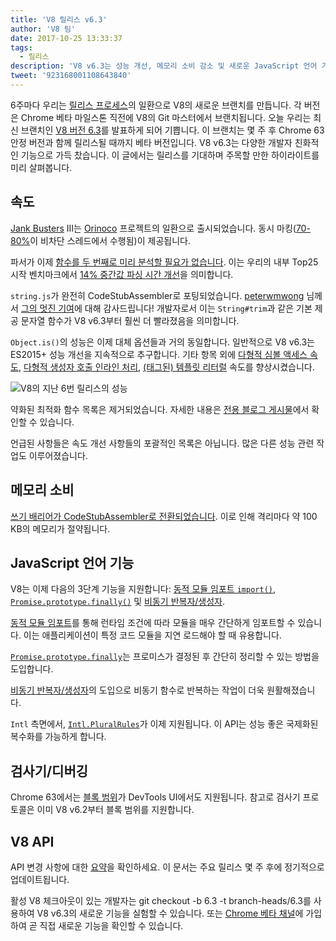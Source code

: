 ```yaml
---
title: 'V8 릴리스 v6.3'
author: 'V8 팀'
date: 2017-10-25 13:33:37
tags:
  - 릴리스
description: 'V8 v6.3는 성능 개선, 메모리 소비 감소 및 새로운 JavaScript 언어 기능 지원을 포함합니다.'
tweet: '923168001108643840'
---
```

6주마다 우리는 [릴리스 프로세스](/docs/release-process)의 일환으로 V8의 새로운 브랜치를 만듭니다. 각 버전은 Chrome 베타 마일스톤 직전에 V8의 Git 마스터에서 브랜치됩니다. 오늘 우리는 최신 브랜치인 [V8 버전 6.3](https://chromium.googlesource.com/v8/v8.git/+log/branch-heads/6.3)를 발표하게 되어 기쁩니다. 이 브랜치는 몇 주 후 Chrome 63 안정 버전과 함께 릴리스될 때까지 베타 버전입니다. V8 v6.3는 다양한 개발자 친화적인 기능으로 가득 찼습니다. 이 글에서는 릴리스를 기대하며 주목할 만한 하이라이트를 미리 살펴봅니다.

<!--truncate-->
## 속도

[Jank Busters](/blog/jank-busters) III는 [Orinoco](/blog/orinoco) 프로젝트의 일환으로 출시되었습니다. 동시 마킹([70-80%](https://chromeperf.appspot.com/report?sid=612eec65c6f5c17528f9533349bad7b6f0020dba595d553b1ea6d7e7dcce9984)이 비차단 스레드에서 수행됨)이 제공됩니다.

파서가 이제 [함수를 두 번째로 미리 분석할 필요가 없습니다](https://docs.google.com/document/d/1TqpdGeLmURL2gc18s6PwNeyZOvayQJtJ16TCn0BEt48/edit#heading=h.un2pnqwbiw11). 이는 우리의 내부 Top25 시작 벤치마크에서 [14% 중간값 파싱 시간 개선](https://docs.google.com/document/d/1TqpdGeLmURL2gc18s6PwNeyZOvayQJtJ16TCn0BEt48/edit#heading=h.dvuo4tqnsmml)을 의미합니다.

`string.js`가 완전히 CodeStubAssembler로 포팅되었습니다. [peterwmwong](https://twitter.com/peterwmwong) 님께서 [그의 멋진 기여](https://chromium-review.googlesource.com/q/peter.wm.wong)에 대해 감사드립니다! 개발자로서 이는 `String#trim`과 같은 기본 제공 문자열 함수가 V8 v6.3부터 훨씬 더 빨라졌음을 의미합니다.

`Object.is()`의 성능은 이제 대체 옵션들과 거의 동일합니다. 일반적으로 V8 v6.3는 ES2015+ 성능 개선을 지속적으로 추구합니다. 기타 항목 외에 [다형적 심볼 액세스 속도](https://bugs.chromium.org/p/v8/issues/detail?id=6367), [다형적 생성자 호출 인라인 처리](https://bugs.chromium.org/p/v8/issues/detail?id=6885), [(태그된) 템플릿 리터럴](https://pasteboard.co/GLYc4gt.png) 속도를 향상시켰습니다.

![V8의 지난 6번 릴리스의 성능](/_img/v8-release-63/ares6.svg)

약화된 최적화 함수 목록은 제거되었습니다. 자세한 내용은 [전용 블로그 게시물](/blog/lazy-unlinking)에서 확인할 수 있습니다.

언급된 사항들은 속도 개선 사항들의 포괄적인 목록은 아닙니다. 많은 다른 성능 관련 작업도 이루어졌습니다.

## 메모리 소비

[쓰기 배리어가 CodeStubAssembler로 전환되었습니다](https://chromium.googlesource.com/v8/v8/+/dbfdd4f9e9741df0a541afdd7516a34304102ee8). 이로 인해 격리마다 약 100 KB의 메모리가 절약됩니다.

## JavaScript 언어 기능

V8는 이제 다음의 3단계 기능을 지원합니다: [동적 모듈 임포트 `import()`](/features/dynamic-import), [`Promise.prototype.finally()`](/features/promise-finally) 및 [비동기 반복자/생성자](https://github.com/tc39/proposal-async-iteration).

[동적 모듈 임포트](/features/dynamic-import)를 통해 런타임 조건에 따라 모듈을 매우 간단하게 임포트할 수 있습니다. 이는 애플리케이션이 특정 코드 모듈을 지연 로드해야 할 때 유용합니다.

[`Promise.prototype.finally`](/features/promise-finally)는 프로미스가 결정된 후 간단히 정리할 수 있는 방법을 도입합니다.

[비동기 반복자/생성자](https://github.com/tc39/proposal-async-iteration)의 도입으로 비동기 함수로 반복하는 작업이 더욱 원활해졌습니다.

`Intl` 측면에서, [`Intl.PluralRules`](/features/intl-pluralrules)가 이제 지원됩니다. 이 API는 성능 좋은 국제화된 복수화를 가능하게 합니다.

## 검사기/디버깅

Chrome 63에서는 [블록 범위](https://docs.google.com/presentation/d/1IFqqlQwJ0of3NuMvcOk-x4P_fpi1vJjnjGrhQCaJkH4/edit#slide=id.g271d6301ff_0_44)가 DevTools UI에서도 지원됩니다. 참고로 검사기 프로토콜은 이미 V8 v6.2부터 블록 범위를 지원합니다.

## V8 API

API 변경 사항에 대한 [요약](https://docs.google.com/document/d/1g8JFi8T_oAE_7uAri7Njtig7fKaPDfotU6huOa1alds/edit)을 확인하세요. 이 문서는 주요 릴리스 몇 주 후에 정기적으로 업데이트됩니다.

활성 V8 체크아웃이 있는 개발자는 git checkout -b 6.3 -t branch-heads/6.3를 사용하여 V8 v6.3의 새로운 기능을 실험할 수 있습니다. 또는 [Chrome 베타 채널](https://www.google.com/chrome/browser/beta.html)에 가입하여 곧 직접 새로운 기능을 확인할 수 있습니다.

